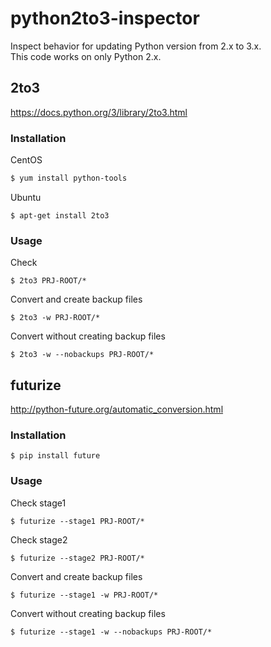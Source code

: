 # python2to3-inspector
Inspect behavior for updating Python version from 2.x to 3.x.  
This code works on only Python 2.x.

## 2to3
https://docs.python.org/3/library/2to3.html

### Installation
CentOS

```bash
$ yum install python-tools
```

Ubuntu

```
$ apt-get install 2to3
```

### Usage
Check

```
$ 2to3 PRJ-ROOT/*
```

Convert and create backup files

```
$ 2to3 -w PRJ-ROOT/*
```

Convert without creating backup files

```
$ 2to3 -w --nobackups PRJ-ROOT/*
```

## futurize
http://python-future.org/automatic_conversion.html

### Installation

```
$ pip install future
```

### Usage
Check stage1

```
$ futurize --stage1 PRJ-ROOT/*
```

Check stage2

```
$ futurize --stage2 PRJ-ROOT/*
```

Convert and create backup files

```
$ futurize --stage1 -w PRJ-ROOT/*
```

Convert without creating backup files

```
$ futurize --stage1 -w --nobackups PRJ-ROOT/*
```
